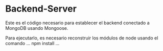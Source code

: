 # Backend-Server
Este es el código necesario para establecer el backend conectado a MongoDB usando Mongoose.

Para ejecutarlo, es necesario reconstruir los módulos de node usando el comando
...
npm install
...